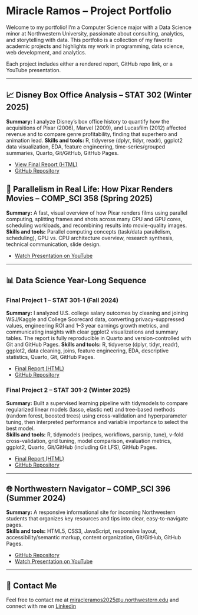 # Miracle Ramos – Project Portfolio

Welcome to my portfolio! I’m a Computer Science major with a Data Science minor at Northwestern University, passionate about consulting, analytics, and storytelling with data. This portfolio is a collection of my favorite academic projects and highlights my work in programming, data science, web development, and analytics.  

Each project includes either a rendered report, GitHub repo link, or a YouTube presentation.

---

## 📈 Disney Box Office Analysis – STAT 302 (Winter 2025)
**Summary:** I analyze Disney’s box office history to quantify how the acquisitions of Pixar (2006), Marvel (2009), and Lucasfilm (2012) affected revenue and to compare genre profitability, finding that superhero and animation lead.
**Skills and tools:** R, tidyverse (dplyr, tidyr, readr), ggplot2 data visualization, EDA, feature engineering, time-series/grouped summaries, Quarto, Git/GitHub, GitHub Pages.
- [View Final Report (HTML)](https://miracleramos2025.github.io/disney-boxoffice-analysis/ramos_miracle_final_project.html)
- [GitHub Repository](https://github.com/miracleramos2025/disney-boxoffice-analysis.git)

## 🎥 Parallelism in Real Life: How Pixar Renders Movies – COMP_SCI 358 (Spring 2025)
**Summary:** A fast, visual overview of how Pixar renders films using parallel computing, splitting frames and shots across many CPU and GPU cores, scheduling workloads, and recombining results into movie-quality images.
**Skills and tools:** Parallel computing concepts (task/data parallelism, scheduling), GPU vs. CPU architecture overview, research synthesis, technical communication, slide design.
- [Watch Presentation on YouTube](https://youtu.be/toNq7nj4ROk?si=Nm7qq6OWZ9hb3Vwz)

---

## 📊 Data Science Year-Long Sequence

### Final Project 1 – STAT 301-1 (Fall 2024)
**Summary:** I analyzed U.S. college salary outcomes by cleaning and joining WSJ/Kaggle and College Scorecard data, converting privacy-suppressed values, engineering ROI and 1–3 year earnings growth metrics, and communicating insights with clear ggplot2 visualizations and summary tables. The report is fully reproducible in Quarto and version-controlled with Git and GitHub Pages.
**Skills and tools:** R, tidyverse (dplyr, tidyr, readr), ggplot2, data cleaning, joins, feature engineering, EDA, descriptive statistics, Quarto, Git, GitHub Pages.
- [Final Report (HTML)](https://miracleramos2025.github.io/final-project-1-site/ramos_miracle_final_report.html)
- [GitHub Repository](https://github.com/miracleramos2025/final-project-1-site)

### Final Project 2 – STAT 301-2 (Winter 2025)
**Summary:** Built a supervised learning pipeline with tidymodels to compare regularized linear models (lasso, elastic net) and tree-based methods (random forest, boosted trees) using cross-validation and hyperparameter tuning, then interpreted performance and variable importance to select the best model.  
**Skills and tools:** R, tidymodels (recipes, workflows, parsnip, tune), v-fold cross-validation, grid tuning, model comparison, evaluation metrics, ggplot2, Quarto, Git/GitHub (including Git LFS), GitHub Pages.
- [Final Report (HTML)](https://miracleramos2025.github.io/final-project-2-site/Ramos_Miracle_final_report.html)
- [GitHub Repository](https://github.com/miracleramos2025/final-project-2-site)

---

## 🌐 Northwestern Navigator – COMP_SCI 396 (Summer 2024)
**Summary:** A responsive informational site for incoming Northwestern students that organizes key resources and tips into clear, easy-to-navigate pages.  
**Skills and tools:** HTML5, CSS3, JavaScript, responsive layout, accessibility/semantic markup, content organization, Git/GitHub, GitHub Pages.
- [GitHub Repository](https://github.com/miracleramos2025/northwestern_navigator.git)
- [Watch Presentation on YouTube]()

---

## 📄 Contact Me
Feel free to contact me at miracleramos2025@u.northwestern.edu and connect with me on [Linkedin](https://www.linkedin.com/in/miracle-ramos/)
